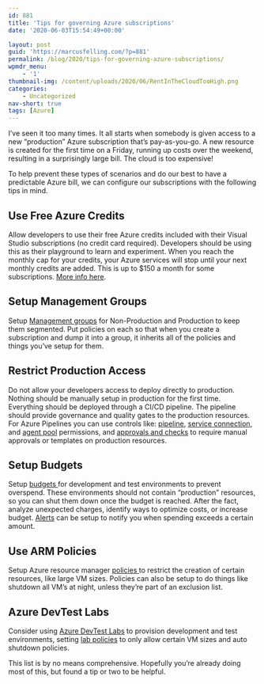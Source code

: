 ```yaml
---
id: 881
title: 'Tips for governing Azure subscriptions'
date: '2020-06-03T15:54:49+00:00'

layout: post
guid: 'https://marcusfelling.com/?p=881'
permalink: /blog/2020/tips-for-governing-azure-subscriptions/
wpmdr_menu:
    - '1'
thumbnail-img: /content/uploads/2020/06/RentInTheCloudTooHigh.png
categories:
    - Uncategorized
nav-short: true
tags: [Azure]
---
```



I’ve seen it too many times. It all starts when somebody is given access to a new “production” Azure subscription that’s pay-as-you-go. A new resource is created for the first time on a Friday, running up costs over the weekend, resulting in a surprisingly large bill. The cloud is too expensive!

To help prevent these types of scenarios and do our best to have a predictable Azure bill, we can configure our subscriptions with the following tips in mind.

## Use Free Azure Credits

Allow developers to use their free Azure credits included with their Visual Studio subscriptions (no credit card required). Developers should be using this as their playground to learn and experiment. When you reach the monthly cap for your credits, your Azure services will stop until your next monthly credits are added. This is up to $150 a month for some subscriptions. [More info here](https://azure.microsoft.com/en-us/pricing/member-offers/credit-for-visual-studio-subscribers/).

## Setup Management Groups

Setup [Management groups](https://docs.microsoft.com/en-us/azure/governance/management-groups/create) for Non-Production and Production to keep them segmented. Put policies on each so that when you create a subscription and dump it into a group, it inherits all of the policies and things you’ve setup for them.

## Restrict Production Access

Do not allow your developers access to deploy directly to production. Nothing should be manually setup in production for the first time. Everything should be deployed through a CI/CD pipeline. The pipeline should provide governance and quality gates to the production resources. For Azure Pipelines you can use controls like: [pipeline](https://docs.microsoft.com/en-us/azure/devops/pipelines/policies/permissions?view=azure-devops), [service connection](https://docs.microsoft.com/en-us/azure/devops/pipelines/policies/permissions?view=azure-devops#service-connection-security-roles), and [agent pool](https://docs.microsoft.com/en-us/azure/devops/pipelines/agents/pools-queues?view=azure-devops&tabs=yaml%2Cbrowser#security) permissions, and [approvals and checks](https://docs.microsoft.com/en-us/azure/devops/pipelines/process/approvals?view=azure-devops&tabs=check-pass) to require manual approvals or templates on production resources.

## Setup Budgets

Setup [budgets ](https://docs.microsoft.com/en-us/azure/cost-management-billing/costs/tutorial-acm-create-budgets)for development and test environments to prevent overspend. These environments should not contain “production” resources, so you can shut them down once the budget is reached. After the fact, analyze unexpected charges, identify ways to optimize costs, or increase budget. [Alerts](https://docs.microsoft.com/en-us/azure/cost-management-billing/costs/cost-mgt-alerts-monitor-usage-spending) can be setup to notify you when spending exceeds a certain amount.

## Use ARM Policies

Setup Azure resource manager [policies ](https://docs.microsoft.com/en-us/azure/governance/policy/overview)to restrict the creation of certain resources, like large VM sizes. Policies can also be setup to do things like shutdown all VM’s at night, unless they’re part of an exclusion list.

## Azure DevTest Labs

Consider using [Azure DevTest Labs](https://azure.microsoft.com/en-us/services/devtest-lab/) to provision development and test environments, setting [lab policies](https://docs.microsoft.com/en-us/azure/lab-services/devtest-lab-set-lab-policy) to only allow certain VM sizes and auto shutdown policies.

This list is by no means comprehensive. Hopefully you’re already doing most of this, but found a tip or two to be helpful.